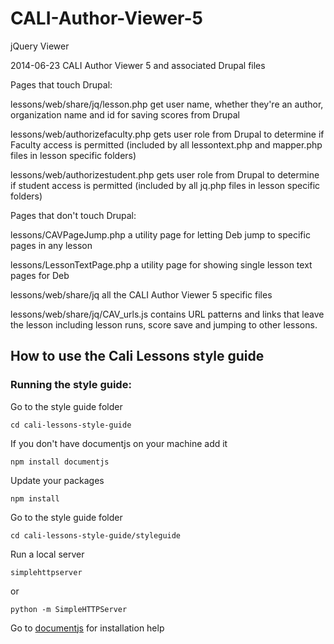 CALI-Author-Viewer-5
====================

jQuery Viewer

2014-06-23
CALI Author Viewer 5 and associated Drupal files


Pages that touch Drupal:

lessons/web/share/jq/lesson.php
	get user name, whether they're an author, organization name and id for saving scores from Drupal
		
lessons/web/authorizefaculty.php
	gets user role from Drupal to determine if Faculty access is permitted
		(included by all lessontext.php and mapper.php files in lesson specific folders)
		
lessons/web/authorizestudent.php
	gets user role from Drupal to determine if student access is permitted
		(included by all jq.php files in lesson specific folders)

Pages that don't touch Drupal:

lessons/CAVPageJump.php
	a utility page for letting Deb jump to specific pages in any lesson

lessons/LessonTextPage.php
	a utility page for showing single lesson text pages for Deb


lessons/web/share/jq
	all the CALI Author Viewer 5 specific files

lessons/web/share/jq/CAV_urls.js
	contains URL patterns and links that leave the lesson including lesson runs,
	score save and jumping to other lessons.

## How to use the Cali Lessons style guide

### Running the style guide:

Go to the style guide folder
```
cd cali-lessons-style-guide
```

If you don't have documentjs on your machine add it
```
npm install documentjs
```

Update your packages
```
npm install
```

Go to the style guide folder
```
cd cali-lessons-style-guide/styleguide
```

Run a local server
```
simplehttpserver
```

or
```
python -m SimpleHTTPServer
```

Go to [documentjs](https://documentjs.com/docs/DocumentJS.guides.installing.html) for installation help

